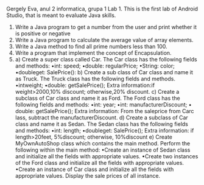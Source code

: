 Gergely Eva, anul 2 informatica, grupa 1
Lab 1. 
This is the first lab of Android Studio, that is meant to evaluate Java skills. 

1) Write a Java program to get a number from the user and print whether it is positive or negative
2) Write a Java program to calculate the average value of array elements.
3) Write a Java method to find all prime numbers less than 100.
4) Write a program that implement the concept of Encapsulation.
5) a) Create a super class called Car.
The Car class has the following fields and methods:
•int: speed;
•double: regularPrice;
•String: color;
•doubleget: SalePrice():
b) Create a sub class of Car class and name it as Truck.
The Truck class has the following fields and methods.
•intweight;
•double: getSalePrice(); Extra information:if weight>2000,10% discount; otherwise,20% discount.
c) Create a subclass of Car class and name it as Ford.
The Ford class has the following fields and methods:
•int: year;
•int: manufacturerDiscount;
• double: getSalePrice(); 
Extra information: From the saleprice from Carc lass, subtract the manufacturerDiscount.
d) Create a subclass of Car class and name it as Sedan.
The Sedan class has the following fields and methods:
 •int: length;
•doubleget: SalePrice();
Extra information: if length>20feet, 5%discount; otherwise, 10%discount
e) Create MyOwnAutoShop class which contains the main method. 
Perform the following within the main method:
•Create an instance of Sedan class and initialize all the fields with appropriate values.
•Create two instances of the Ford class and initialize all the fields with appropriate
values. 
•Create an instance of Car class and initialize all the fields with appropriate values.
Display the sale prices of all instance.